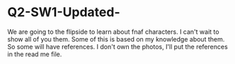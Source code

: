 # Q2-SW1-Updated-
We are going to the flipside to learn about fnaf characters. I can't wait to show all of you them. Some of this is based on my knowledge about them. So some will have references.  I don't own the photos, I'll put the references in the read me file.
